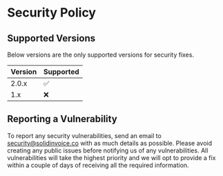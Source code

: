 # Security Policy

## Supported Versions

Below versions are the only supported versions for security fixes.

| Version | Supported          |
| ------- | ------------------ |
| 2.0.x   | :white_check_mark: |
| 1.x     | :x:                |

## Reporting a Vulnerability

To report any security vulnerabilities, send an email to security@solidinvoice.co with as much details as possible.
Please avoid creating any public issues before notifying us of any vulnerabilities.
All vulnerabilities will take the highest priority and we will opt to provide a fix within a couple of days of receiving all the required information.
